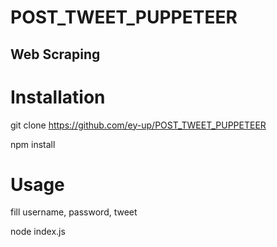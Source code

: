 # POST_TWEET_PUPPETEER

## Web Scraping

# Installation

git clone https://github.com/ey-up/POST_TWEET_PUPPETEER

npm install

# Usage

fill username, password, tweet

node index.js 

